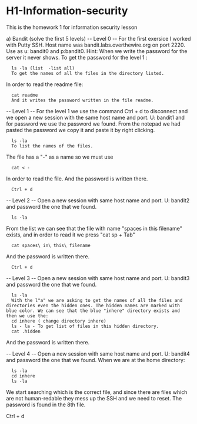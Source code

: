 # H1-Information-security
This is the homework 1 for information security lesson

a) Bandit (solve the first 5 levels)
-- Level 0 -- 
For the first exersice I worked with Putty SSH. Host name was bandit.labs.overthewire.org on port 2220. Use as u: bandit0 and p:bandit0.
Hint: When we write the password for the server it never shows. 
To get the password for the level 1 : 

      ls -la (list  -list all)
      To get the names of all the files in the directory listed.

In order to read the readme file:

      cat readme 
      And it writes the password written in the file readme.

-- Level 1 -- 
For the level 1 we use the command Ctrl + d to disconnect and we open a new session with the same host name and port. U: bandit1 and for password we use the password we found. From the notepad we had pasted the password we copy it and paste it by right clicking.

      ls -la 
      To list the names of the files.
The file has a "-" as a name so we must use 

      cat < -
In order to read the file. And the password is written there. 

      Ctrl + d
      
-- Level 2 --
Open a new session with same host name and port. U: bandit2 and password the one that we found. 

      ls -la
From the list we can see that the file with name "spaces in this filename" exists, and in order to read it we press "cat sp + Tab"

      cat spaces\ in\ this\ filename
And the password is written there. 

      Ctrl + d

-- Level 3 -- 
Open a new session with same host name and port. U: bandit3 and password the one that we found. 

      ls -la
      With the l"a" we are asking to get the names of all the files and directories even the hidden ones. The hidden names are marked with blue color. We can see that the blue "inhere" directory exists and then we use the:
      cd inhere ( change directory inhere)
      ls - la - To get list of files in this hidden directory.
      cat .hidden 
And the password is written there. 

-- Level 4 -- 
Open a new session with same host name and port. U: bandit4 and password the one that we found. 
When we are at the home directory:

      ls -la
      cd inhere
      ls -la
We start searching which is the correct file, and since there are files which are not human-redable they mess up the SSH and we need to reset. The password is found in the 8th file. 

Ctrl + d



